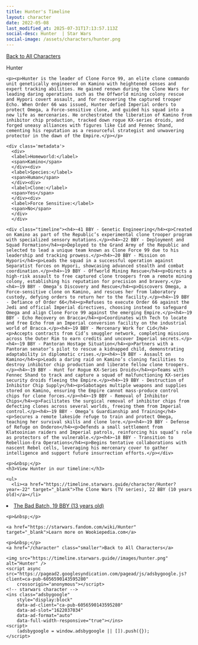 ```yaml
---
title: Hunter's Timeline
layout: character
date: 2022-05-08
last_modified_at: 2025-07-31T17:13:57.113Z
social-desc: Hunter  | Star Wars
social-image: /assets/characters/hunter.png
---
```

<a href="/character" class="smaller">Back to All Characters</a>

<div class="character-profile container">
  <div class="col-10">
    <p>
    Hunter             
    </p>

    <p><p>Hunter is the leader of Clone Force 99, an elite clone commando unit genetically engineered on Kamino with heightened senses and expert tracking abilities. He gained renown during the Clone Wars for leading daring operations such as the Offworld mining colony rescue and Hypori covert assault, and for recovering the captured trooper Echo. When Order 66 was issued, Hunter defied Imperial orders to protect Omega, a Force-sensitive clone, and guided his squad into a new life as mercenaries. He orchestrated the liberation of Kamino from inhibitor chip production, tracked down rogue KX-series droids, and forged uneasy alliances with figures like Cid and Fennec Shand, cementing his reputation as a resourceful strategist and unwavering protector in the dawn of the Empire.</p></p>
    
    <div class='metadata'>
      <div>
      <label>Homeworld:</label>
      <span>Kamino</span>
      </div><div>
      <label>Species:</label>
      <span>Human</span>
      </div><div>
      <label>Clone:</label>
      <span>Yes</span>
      </div><div>
      <label>Force Sensitive:</label>
      <span>No</span>
      </div>
      </div>

    <div class="timeline"><h4>~41 BBY - Genetic Engineering</h4><p>Created on Kamino as part of the Republic’s experimental clone trooper program with specialized sensory mutations.</p><h4>~22 BBY - Deployment and Squad Formation</h4><p>Deployed to the Grand Army of the Republic and selected to lead a unique team known as Clone Force 99 due to his leadership and tracking prowess.</p><h4>~20 BBY - Mission on Hypori</h4><p>Leads the squad in a successful operation against Separatist forces on Hypori, showcasing advanced stealth and combat coordination.</p><h4>~19 BBY - Offworld Mining Rescue</h4><p>Directs a high-risk assault to free captured clone troopers from a remote mining colony, establishing his reputation for precision and bravery.</p><h4>~19 BBY - Omega’s Discovery and Rescue</h4><p>Discovers Omega, a Force-sensitive clone on Kamino, and rescues her from laboratory custody, defying orders to return her to the facility.</p><h4>~19 BBY - Defiance of Order 66</h4><p>Refuses to execute Order 66 against the Jedi and official Imperial directives, choosing instead to safeguard Omega and align Clone Force 99 against the emerging Empire.</p><h4>~19 BBY - Echo Recovery on Bracca</h4><p>Coordinates with Tech to locate and free Echo from an Imperial conversion facility on the industrial world of Bracca.</p><h4>~19 BBY - Mercenary Work for Cid</h4><p>Accepts contracts from Cid’s smuggler network, completing missions across the Outer Rim to earn credits and uncover Imperial secrets.</p><h4>~19 BBY - Pantoran Hostage Situation</h4><p>Partners with a Pantoran senator’s pilot to rescue a kidnapped child, demonstrating adaptability in diplomatic crises.</p><h4>~19 BBY - Assault on Kamino</h4><p>Leads a daring raid on Kamino’s cloning facilities to destroy inhibitor chip production and liberate fellow clone troopers.</p><h4>~19 BBY - Hunt for Rogue KX-Series Droids</h4><p>Teams with Fennec Shand to track and capture a squad of malfunctioning KX-series security droids fleeing the Empire.</p><h4>~19 BBY - Destruction of Inhibitor Chip Supply</h4><p>Sabotages multiple weapons and supplies stored on Kamino, ensuring the Empire cannot mass-produce control chips for clone forces.</p><h4>~19 BBY - Removal of Inhibitor Chips</h4><p>Facilitates the surgical removal of inhibitor chips from defecting clones across several worlds, freeing them from Imperial control.</p><h4>~19 BBY - Omega’s Guardianship and Training</h4><p>Secures a remote lakeside refuge to train and protect Omega, teaching her survival skills and clone lore.</p><h4>~19 BBY - Defense of Refuge on Onderon</h4><p>Defends a small settlement from Klatooinian raiders and Imperial patrols, reinforcing his squad’s role as protectors of the vulnerable.</p><h4>~18 BBY - Transition to Rebellion-Era Operations</h4><p>Begins tentative collaborations with nascent Rebel cells, leveraging his mercenary cover to gather intelligence and support future insurrection efforts.</p></div>
    
    <p>&nbsp;</p>
    <h3>View Hunter in our timeline:</h3>

    <ul>
      <li><a href="https://timeline.starwars.guide/character/Hunter?year=-22" target="_blank">The Clone Wars (TV series), 22 BBY (10 years old)</a></li>
  <li><a href="https://timeline.starwars.guide/character/Hunter?year=-19" target="_blank">The Bad Batch, 19 BBY (13 years old)</a></li>
    </ul>

    <p>&nbsp;</p>

    <a href="https://starwars.fandom.com/wiki/Hunter" target="_blank">Learn more on Wookiepedia.com</a>

    <p>&nbsp;</p>
    <a href="/character" class="smaller">Back to All Characters</a>
  </div>
  <div class="character_image col-2">
    
    <img src="https://timeline.starwars.guide//images/hunter.png" alt="Hunter" />
    <script async src="https://pagead2.googlesyndication.com/pagead/js/adsbygoogle.js?client=ca-pub-6056590143595280"
        crossorigin="anonymous"></script>
    <!-- starwars character -->
    <ins class="adsbygoogle"
        style="display:block"
        data-ad-client="ca-pub-6056590143595280"
        data-ad-slot="1622037034"
        data-ad-format="auto"
        data-full-width-responsive="true"></ins>
    <script>
        (adsbygoogle = window.adsbygoogle || []).push({});
    </script>
  </div>
</div>
